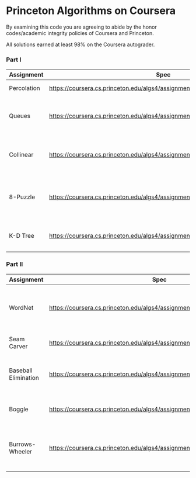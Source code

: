# Princeton Algorithms on Coursera

By examining this code you are agreeing to abide by the honor codes/academic 
integrity policies of Coursera and Princeton.

All solutions earned at least 98% on the Coursera autograder.

### Part I

| Assignment  | Spec                                                                              | Description                                         |
|-------------|-----------------------------------------------------------------------------------|-----------------------------------------------------|
| Percolation | https://coursera.cs.princeton.edu/algs4/assignments/percolation/specification.php | Union-find application                              |
| Queues      | https://coursera.cs.princeton.edu/algs4/assignments/queues/specification.php      | Randomized and double-ended queues                  |
| Collinear   | https://coursera.cs.princeton.edu/algs4/assignments/collinear/specification.php   | Sorting application for finding collinear points    |
| 8-Puzzle    | https://coursera.cs.princeton.edu/algs4/assignments/8puzzle/specification.php     | Priority queue and A* application for slider puzzle |
| K-D Tree    | https://coursera.cs.princeton.edu/algs4/assignments/kdtree/specification.php      | 2-D binary search tree for point searching          |

### Part II

| Assignment           | Spec                                                                           | Description                                                           |
|----------------------|--------------------------------------------------------------------------------|-----------------------------------------------------------------------|
| WordNet              | https://coursera.cs.princeton.edu/algs4/assignments/wordnet/specification.php  | Graph processing for calculating word relatedness                     |
| Seam Carver          | https://coursera.cs.princeton.edu/algs4/assignments/seam/specification.php     | Content-aware image resizing                                          |
| Baseball Elimination | https://coursera.cs.princeton.edu/algs4/assignments/baseball/specification.php | Reducing baseball elimination as a maxflow problem                    |
| Boggle               | https://coursera.cs.princeton.edu/algs4/assignments/boggle/specification.php   | Solving Boggle with the trie data structure                           |
| Burrows-Wheeler      | https://coursera.cs.princeton.edu/algs4/assignments/burrows/specification.php  | Implementing the three components of Burrows-Wheeler data compression |